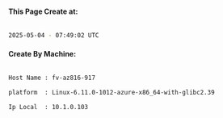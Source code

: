 
   
#### This Page Create at:

```bash

2025-05-04 - 07:49:02 UTC

```

#### Create By Machine:

```bash

Host Name : fv-az816-917

platform  : Linux-6.11.0-1012-azure-x86_64-with-glibc2.39

Ip Local  : 10.1.0.103

```

